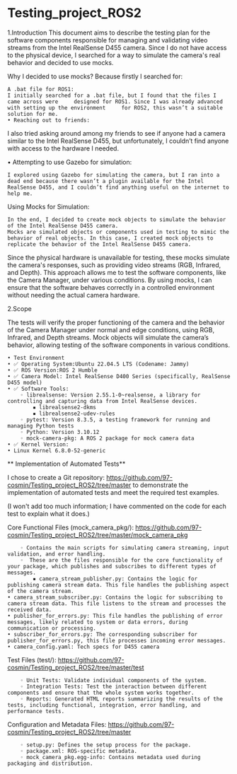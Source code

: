 # Testing_project_ROS2
1.Introduction
	This document aims to describe the testing plan for the software components responsible for managing and validating video streams from the Intel RealSense D455 camera. 
Since I do not have access to the physical device, I searched for a way to simulate the camera's real behavior and decided to use mocks. 

Why I decided to use mocks? Because firstly I searched for:

	A .bat file for ROS1:
	I initially searched for a .bat file, but I found that the files I came across were 	designed for ROS1. Since I was already advanced with setting up the environment 	for ROS2, this wasn’t a suitable solution for me.
    • Reaching out to friends:

I also tried asking around among my friends to see if anyone had a camera similar to the Intel RealSense D455, but unfortunately, I couldn’t find anyone with access to the hardware I needed.

• Attempting to use Gazebo for simulation:
	
	I explored using Gazebo for simulating the camera, but I ran into a dead end because there wasn’t a plugin available for the Intel RealSense D455, and I couldn’t find anything useful on the internet to help me.

Using Mocks for Simulation:
	
	In the end, I decided to create mock objects to simulate the behavior of the Intel RealSense D455 camera. 
	Mocks are simulated objects or components used in testing to mimic the behavior of real objects. In this case, I created mock objects to replicate the behavior of the Intel RealSense D455 camera. 

Since the physical hardware is unavailable for testing, these mocks simulate the camera's responses, such as providing video streams (RGB, Infrared, and Depth). 
This approach allows me to test the software components, like the Camera Manager, under various conditions. 
By using mocks, I can ensure that the software behaves correctly in a controlled environment without needing the actual camera hardware.

 2.Scope

The tests will verify the proper functioning of the camera and the behavior of the Camera Manager under normal and edge conditions, using RGB, Infrared, and Depth streams.
Mock objects will simulate the camera’s behavior, allowing testing of the software components in various conditions.

    • Test Environment
    • ✅ Operating System:Ubuntu 22.04.5 LTS (Codename: Jammy) 
    • ✅ ROS Version:ROS 2 Humble 
    • ✅ Camera Model: Intel RealSense D400 Series (specifically, RealSense D455 model) 
    • ✅ Software Tools:
        ◦ librealsense: Version 2.55.1-0~realsense, a library for controlling and capturing data from Intel RealSense devices. 
            ▪ librealsense2-dkms 
            ▪ librealsense2-udev-rules 
        ◦ pytest: Version 8.3.5, a testing framework for running and managing Python tests 
        ◦ Python: Version 3.10.12 
        ◦ mock-camera-pkg: A ROS 2 package for mock camera data 
    • ✅ Kernel Version:
    • Linux Kernel 6.8.0-52-generic
**
Implementation of Automated Tests**

I chose to create a Git repository: https://github.com/97-cosmin/Testing_project_ROS2/tree/master
to demonstrate the implementation of automated tests and meet the required test examples.

(I won't add too much information; I have commented on the code for each test to explain what it does.)

Core Functional Files (mock_camera_pkg/):
https://github.com/97-cosmin/Testing_project_ROS2/tree/master/mock_camera_pkg

        ◦ Contains the main scripts for simulating camera streaming, input validation, and error handling.
        ◦  These are the files responsible for the core functionality of your package, which publishes and subscribes to different types of messages. 
            ▪ camera_stream_publisher.py: Contains the logic for publishing camera stream data. This file handles the publishing aspect of the camera stream. 
    • camera_stream_subscriber.py: Contains the logic for subscribing to camera stream data. This file listens to the stream and processes the received data.
    • publisher_for_errors.py: This file handles the publishing of error messages, likely related to system or data errors, during communication or processing. 
    • subscriber_for_errors.py: The corresponding subscriber for publisher_for_errors.py, this file processes incoming error messages.	
    • camera_config.yaml: Tech specs for D455 camera
    
 Test Files (test/):
https://github.com/97-cosmin/Testing_project_ROS2/tree/master/test

        ◦ Unit Tests: Validate individual components of the system. 
        ◦ Integration Tests: Test the interaction between different components and ensure that the whole system works together. 
        ◦ Reports: Generated HTML reports summarizing the results of the tests, including functional, integration, error handling, and performance tests. 

Configuration and Metadata Files:
https://github.com/97-cosmin/Testing_project_ROS2/tree/master

        ◦ setup.py: Defines the setup process for the package. 
        ◦ package.xml: ROS-specific metadata. 
        ◦ mock_camera_pkg.egg-info: Contains metadata used during packaging and distribution.

